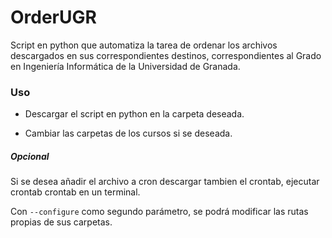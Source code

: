 # OrderUGR

Script en python que automatiza la tarea de ordenar los archivos descargados en sus correspondientes destinos, correspondientes al Grado en Ingeniería Informática de la Universidad de Granada.

### Uso

 - Descargar el script en python en la carpeta deseada.
 
 - Cambiar las carpetas de los cursos si se deseada.

##### Opcional
 Si se desea añadir el archivo a cron descargar tambien el crontab, ejecutar crontab crontab en un terminal.

 Con `--configure` como segundo parámetro, se podrá modificar las rutas propias de sus carpetas.
